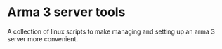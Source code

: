 # Arma 3 server tools

A collection of linux scripts to make managing and setting up an arma 3 server
more convenient.
